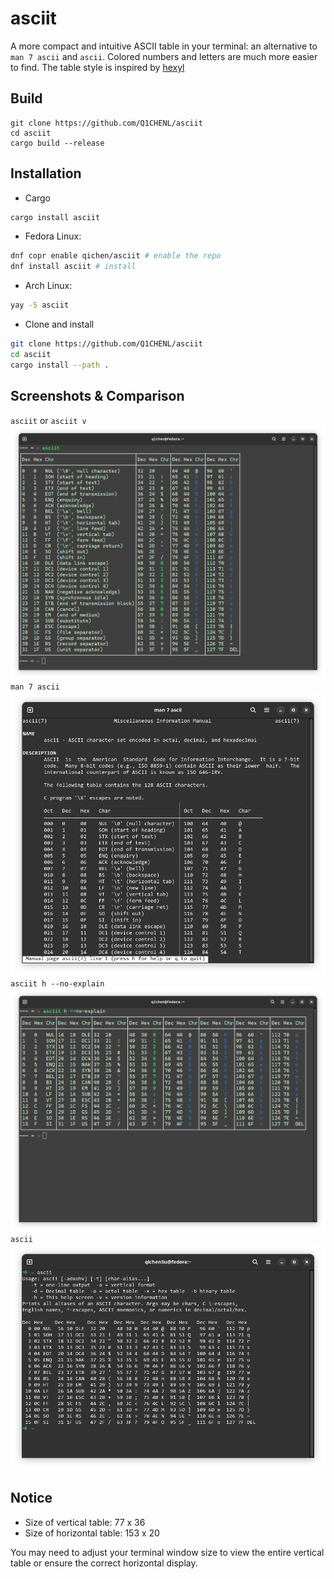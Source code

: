 # asciit

A more compact and intuitive ASCII table in your terminal: an alternative to `man 7 ascii` and `ascii`. Colored numbers and letters are much more easier to find. The table style is inspired by [hexyl](https://github.com/sharkdp/hexyl)

## Build

```shell
git clone https://github.com/Q1CHENL/asciit
cd asciit
cargo build --release
```

## Installation

- Cargo
```bash
cargo install asciit
```

- Fedora Linux:

```bash
dnf copr enable qichen/asciit # enable the repo 
dnf install asciit # install
```

- Arch Linux:

```bash
yay -S asciit
```

- Clone and install

```bash
git clone https://github.com/Q1CHENL/asciit
cd asciit
cargo install --path .
```

## Screenshots & Comparison

`asciit` or `asciit v`
![UI](assets/screenshot-v.png)
`man 7 ascii`
![UI](assets/man7ascii.png)
`asciit h --no-explain`
![UI](assets/screenshot-h-no-explain.png)
`ascii`
![UI](assets/ascii.png)


## Notice

- Size of vertical table: 77 x 36
- Size of horizontal table: 153 x 20

You may need to adjust your terminal window size to view the entire vertical table or ensure the correct horizontal display.
